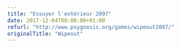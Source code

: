 ```yaml
---
title: "Essuyer l'extérieur 2097"
date: 2017-12-04T00:00:00+01:00
refurl: "http://www.psygnosis.org/games/wipeout2097/"
originalTitle: "Wipeout"
---
```

